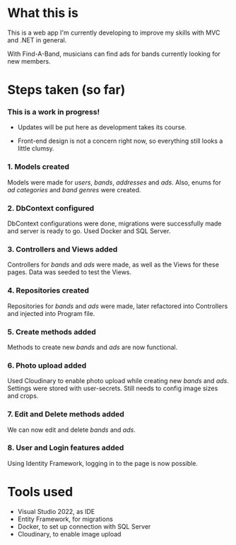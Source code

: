 # What this is

This is a web app I'm currently developing to improve my skills with MVC and .NET in general.

With Find-A-Band, musicians can find ads for bands currently looking for new members.

# Steps taken (so far)

### This is a work in progress! ###
- Updates will be put here as development takes its course.

- Front-end design is not a concern right now, so everything still looks a little clumsy.

### 1. Models created
Models were made for *users*, *bands*, *addresses* and *ads*. Also, enums for *ad categories* and *band genres* were created.

### 2. DbContext configured
DbContext configurations were done, migrations were successfully made and server is ready to go. Used Docker and SQL Server.

### 3. Controllers and Views added
Controllers for *bands* and *ads* were made, as well as the Views for these pages. Data was seeded to test the Views.

### 4. Repositories created
Repositories for *bands* and *ads* were made, later refactored into Controllers and injected into Program file.

### 5. Create methods added
Methods to create new *bands* and *ads* are now functional.

### 6. Photo upload added
Used Cloudinary to enable photo upload while creating new *bands* and *ads*. Settings were stored with user-secrets. Still needs to config image sizes and crops.

### 7. Edit and Delete methods added
We can now edit and delete *bands* and *ads*.

### 8. User and Login features added
Using Identity Framework, logging in to the page is now possible.

# Tools used

- Visual Studio 2022, as IDE
- Entity Framework, for migrations
- Docker, to set up connection with SQL Server
- Cloudinary, to enable image upload
